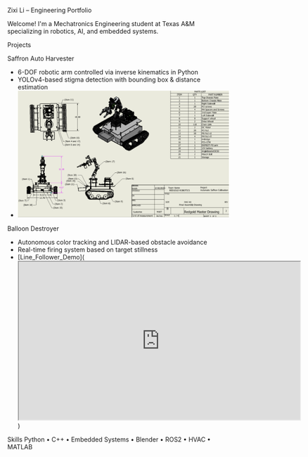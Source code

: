 Zixi Li – Engineering Portfolio

Welcome! I'm a Mechatronics Engineering student at Texas A&M specializing in robotics, AI, and embedded systems.

Projects

Saffron Auto Harvester
- 6-DOF robotic arm controlled via inverse kinematics in Python
- YOLOv4-based stigma detection with bounding box & distance estimation
- ![Saffron Harvester Robot Master Drawing](RedGold_MasterDrawing.png)

Balloon Destroyer
- Autonomous color tracking and LIDAR-based obstacle avoidance
- Real-time firing system based on target stillness
- [Line_Follower_Demo](<iframe src="https://drive.google.com/file/d/1abcDEFgHiJKlMNopQR2/preview" width="640" height="360" allow="autoplay"></iframe>
)



Skills
Python • C++ • Embedded Systems • Blender • ROS2 • HVAC • MATLAB
